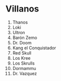 # Villanos

1. Thanos
2. Loki
3. Ultron
4. Barón Zemo
5. Dr. Doom
6. Kang el Conquistador
7. Red Skull
8. Los Kree
9. Los Skrulls
10. Dormammu
11. Dr. Vazquez